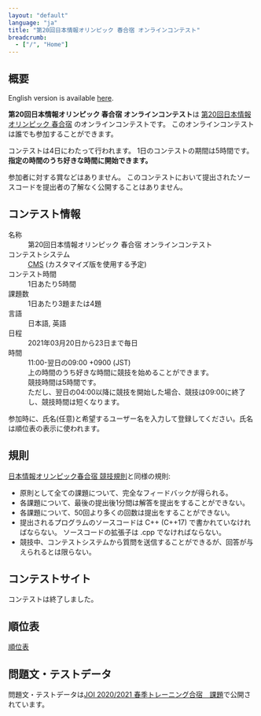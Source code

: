 ```yaml
---
layout: "default"
language: "ja"
title: "第20回日本情報オリンピック 春合宿 オンラインコンテスト"
breadcrumb:
  - ["/", "Home"]
---
```


## 概要

English version is available [here](./index-en.html).

**第20回日本情報オリンピック 春合宿 オンラインコンテスト**は
[第20回日本情報オリンピック 春合宿](https://www.ioi-jp.org/camp/2021/2021-sp_camp-rules.html)
のオンラインコンテストです。
このオンラインコンテストは誰でも参加することができます。

コンテストは4日にわたって行われます。
1日のコンテストの期間は5時間です。**指定の時間のうち好きな時間に開始できます。**

参加者に対する賞などはありません。
このコンテストにおいて提出されたソースコードを提出者の了解なく公開することはありません。

## コンテスト情報

<dl>
  <dt>名称</dt>
  <dd>第20回日本情報オリンピック 春合宿 オンラインコンテスト</dd>

  <dt>コンテストシステム</dt>
  <dd>
  <a href="https://github.com/cms-dev/cms/">CMS</a>
  (カスタマイズ版を使用する予定)
  </dd>

  <dt>コンテスト時間</dt>
  <dd>1日あたり5時間</dd>

  <dt>課題数</dt>
  <dd>1日あたり3題または4題</dd>

  <dt>言語</dt>
  <dd>日本語, 英語</dd>

  <dt>日程</dt>
  <dd>2021年03月20日から23日まで毎日</dd>

  <dt>時間</dt>
  <dd>11:00-翌日の09:00 +0900 (JST)</dd>
  <dd>上の時間のうち好きな時間に競技を始めることができます。</dd>
  <dd>競技時間は5時間です。</dd>
  <dd>ただし、翌日の04:00以降に競技を開始した場合、競技は09:00に終了し、競技時間は短くなります。</dd>
</dl>

参加時に、氏名(任意)と希望するユーザー名を入力して登録してください。氏名は順位表の表示に使われます。

## 規則

[日本情報オリンピック春合宿 競技規則](https://www.ioi-jp.org/camp/2021/2021-sp_camp-rules.html)と同様の規則:

- 原則として全ての課題について、完全なフィードバックが得られる。
- 各課題について、最後の提出後1分間は解答を提出をすることができない。
- 各課題について、50回より多くの回数は提出をすることができない。
- 提出されるプログラムのソースコードは C++ (C++17) で書かれていなければならない。
  ソースコードの拡張子は .cpp でなければならない。
- 競技中、コンテストシステムから質問を送信することができるが、回答が与えられるとは限らない。

## コンテストサイト

コンテストは終了しました。

## 順位表

[順位表](ranking.html)

## 問題文・テストデータ

問題文・テストデータは[JOI 2020/2021 春季トレーニング合宿　課題](https://www.ioi-jp.org/camp/2021/2021-sp-tasks/index.html)で公開されています。
